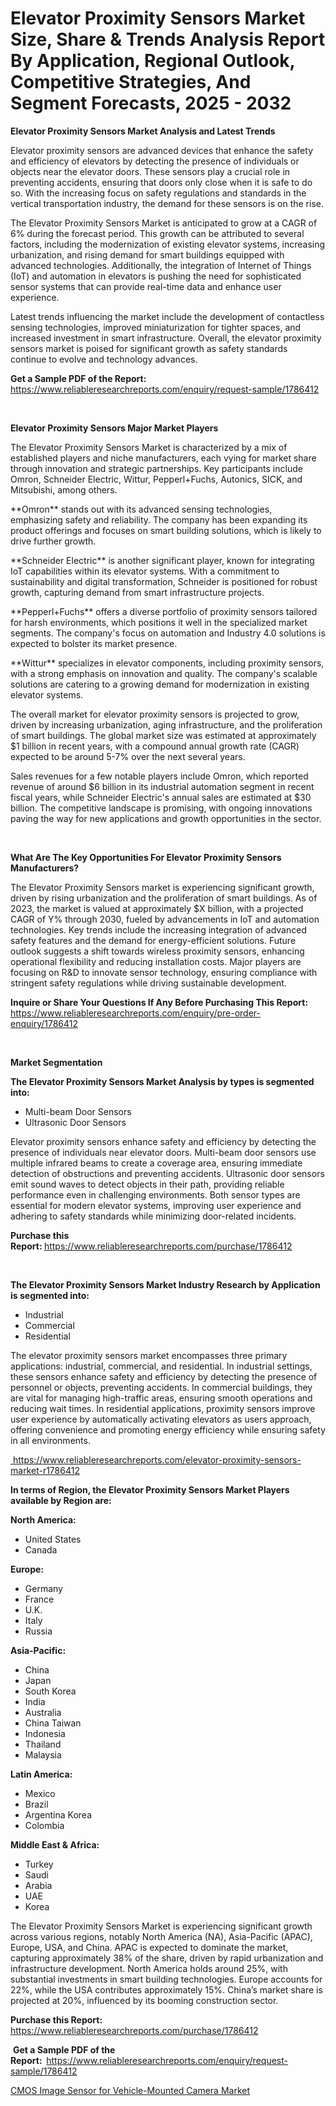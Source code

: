 <p><h1>Elevator Proximity Sensors Market Size, Share & Trends Analysis Report By Application, Regional Outlook, Competitive Strategies, And Segment Forecasts, 2025 - 2032</h1></p><p><strong>Elevator Proximity Sensors Market Analysis and Latest Trends</strong></p>
<p><p>Elevator proximity sensors are advanced devices that enhance the safety and efficiency of elevators by detecting the presence of individuals or objects near the elevator doors. These sensors play a crucial role in preventing accidents, ensuring that doors only close when it is safe to do so. With the increasing focus on safety regulations and standards in the vertical transportation industry, the demand for these sensors is on the rise.</p><p>The Elevator Proximity Sensors Market is anticipated to grow at a CAGR of 6% during the forecast period. This growth can be attributed to several factors, including the modernization of existing elevator systems, increasing urbanization, and rising demand for smart buildings equipped with advanced technologies. Additionally, the integration of Internet of Things (IoT) and automation in elevators is pushing the need for sophisticated sensor systems that can provide real-time data and enhance user experience.</p><p>Latest trends influencing the market include the development of contactless sensing technologies, improved miniaturization for tighter spaces, and increased investment in smart infrastructure. Overall, the elevator proximity sensors market is poised for significant growth as safety standards continue to evolve and technology advances.</p></p>
<p><strong>Get a Sample PDF of the Report:&nbsp;</strong> <a href="https://www.reliableresearchreports.com/enquiry/request-sample/1786412?utm_campaign=3206&utm_medium=2&utm_source=Github&utm_content=ia&utm_term=25032025&utm_id=elevator-proximity-sensors">https://www.reliableresearchreports.com/enquiry/request-sample/1786412</a></p>
<p>&nbsp;</p>
<p><strong>Elevator Proximity Sensors Major Market Players</strong></p>
<p><p>The Elevator Proximity Sensors Market is characterized by a mix of established players and niche manufacturers, each vying for market share through innovation and strategic partnerships. Key participants include Omron, Schneider Electric, Wittur, Pepperl+Fuchs, Autonics, SICK, and Mitsubishi, among others. </p><p>**Omron** stands out with its advanced sensing technologies, emphasizing safety and reliability. The company has been expanding its product offerings and focuses on smart building solutions, which is likely to drive further growth.</p><p>**Schneider Electric** is another significant player, known for integrating IoT capabilities within its elevator systems. With a commitment to sustainability and digital transformation, Schneider is positioned for robust growth, capturing demand from smart infrastructure projects.</p><p>**Pepperl+Fuchs** offers a diverse portfolio of proximity sensors tailored for harsh environments, which positions it well in the specialized market segments. The company's focus on automation and Industry 4.0 solutions is expected to bolster its market presence.</p><p>**Wittur** specializes in elevator components, including proximity sensors, with a strong emphasis on innovation and quality. The company's scalable solutions are catering to a growing demand for modernization in existing elevator systems.</p><p>The overall market for elevator proximity sensors is projected to grow, driven by increasing urbanization, aging infrastructure, and the proliferation of smart buildings. The global market size was estimated at approximately $1 billion in recent years, with a compound annual growth rate (CAGR) expected to be around 5-7% over the next several years.</p><p>Sales revenues for a few notable players include Omron, which reported revenue of around $6 billion in its industrial automation segment in recent fiscal years, while Schneider Electric's annual sales are estimated at $30 billion. The competitive landscape is promising, with ongoing innovations paving the way for new applications and growth opportunities in the sector.</p></p>
<p>&nbsp;</p>
<p><strong>What Are The Key Opportunities For Elevator Proximity Sensors Manufacturers?</strong></p>
<p><p>The Elevator Proximity Sensors market is experiencing significant growth, driven by rising urbanization and the proliferation of smart buildings. As of 2023, the market is valued at approximately $X billion, with a projected CAGR of Y% through 2030, fueled by advancements in IoT and automation technologies. Key trends include the increasing integration of advanced safety features and the demand for energy-efficient solutions. Future outlook suggests a shift towards wireless proximity sensors, enhancing operational flexibility and reducing installation costs. Major players are focusing on R&D to innovate sensor technology, ensuring compliance with stringent safety regulations while driving sustainable development.</p></p>
<p><strong>Inquire or Share Your Questions If Any Before Purchasing This Report:</strong> <a href="https://www.reliableresearchreports.com/enquiry/pre-order-enquiry/1786412?utm_campaign=3206&utm_medium=2&utm_source=Github&utm_content=ia&utm_term=25032025&utm_id=elevator-proximity-sensors">https://www.reliableresearchreports.com/enquiry/pre-order-enquiry/1786412</a></p>
<p>&nbsp;</p>
<p><strong>Market Segmentation</strong></p>
<p><strong>The Elevator Proximity Sensors Market Analysis by types is segmented into:</strong></p>
<p><ul><li>Multi-beam Door Sensors</li><li>Ultrasonic Door Sensors</li></ul></p>
<p><p>Elevator proximity sensors enhance safety and efficiency by detecting the presence of individuals near elevator doors. Multi-beam door sensors use multiple infrared beams to create a coverage area, ensuring immediate detection of obstructions and preventing accidents. Ultrasonic door sensors emit sound waves to detect objects in their path, providing reliable performance even in challenging environments. Both sensor types are essential for modern elevator systems, improving user experience and adhering to safety standards while minimizing door-related incidents.</p></p>
<p><strong>Purchase this Report:&nbsp;</strong><a href="https://www.reliableresearchreports.com/purchase/1786412?utm_campaign=3206&utm_medium=2&utm_source=Github&utm_content=ia&utm_term=25032025&utm_id=elevator-proximity-sensors">https://www.reliableresearchreports.com/purchase/1786412</a></p>
<p>&nbsp;</p>
<p><strong>The Elevator Proximity Sensors Market Industry Research by Application is segmented into:</strong></p>
<p><ul><li>Industrial</li><li>Commercial</li><li>Residential</li></ul></p>
<p><p>The elevator proximity sensors market encompasses three primary applications: industrial, commercial, and residential. In industrial settings, these sensors enhance safety and efficiency by detecting the presence of personnel or objects, preventing accidents. In commercial buildings, they are vital for managing high-traffic areas, ensuring smooth operations and reducing wait times. In residential applications, proximity sensors improve user experience by automatically activating elevators as users approach, offering convenience and promoting energy efficiency while ensuring safety in all environments.</p></p>
<p><a href="https://www.reliableresearchreports.com/elevator-proximity-sensors-market-r1786412?utm_campaign=3206&utm_medium=2&utm_source=Github&utm_content=ia&utm_term=25032025&utm_id=elevator-proximity-sensors">&nbsp;https://www.reliableresearchreports.com/elevator-proximity-sensors-market-r1786412</a></p>
<p><strong>In terms of Region, the Elevator Proximity Sensors Market Players available by Region are:</strong></p>
<p>
    <p> <strong> North America: </strong>
        <ul>
            <li>United States</li>
            <li>Canada</li>
        </ul>
        </p> 
    <p> <strong> Europe: </strong>
        <ul>
            <li>Germany</li>
            <li>France</li>
            <li>U.K.</li>
            <li>Italy</li>
            <li>Russia</li>
        </ul>
        </p> 
    <p> <strong> Asia-Pacific: </strong>
        <ul>
            <li>China</li>
            <li>Japan</li>
            <li>South Korea</li>
            <li>India</li>
            <li>Australia</li>
            <li>China Taiwan</li>
            <li>Indonesia</li>
            <li>Thailand</li>
            <li>Malaysia</li>
        </ul>
        </p> 
    <p> <strong> Latin America: </strong>
        <ul>
            <li>Mexico</li>
            <li>Brazil</li>
            <li>Argentina Korea</li>
            <li>Colombia</li>
        </ul>
        </p> 
    <p> <strong> Middle East & Africa: </strong>
        <ul>
            <li>Turkey</li>
            <li>Saudi</li>
            <li>Arabia</li>
            <li>UAE</li>
            <li>Korea</li>
        </ul>
    </p>
    </p>
<p><p>The Elevator Proximity Sensors Market is experiencing significant growth across various regions, notably North America (NA), Asia-Pacific (APAC), Europe, USA, and China. APAC is expected to dominate the market, capturing approximately 38% of the share, driven by rapid urbanization and infrastructure development. North America holds around 25%, with substantial investments in smart building technologies. Europe accounts for 22%, while the USA contributes approximately 15%. China’s market share is projected at 20%, influenced by its booming construction sector.</p></p>
<p><strong>Purchase this Report: </strong><a href="https://www.reliableresearchreports.com/purchase/1786412?utm_campaign=3206&utm_medium=2&utm_source=Github&utm_content=ia&utm_term=25032025&utm_id=elevator-proximity-sensors">https://www.reliableresearchreports.com/purchase/1786412</a></p>
<p>&nbsp;<strong>Get a Sample PDF of the Report:&nbsp;&nbsp;</strong><a href="https://www.reliableresearchreports.com/enquiry/request-sample/1786412?utm_campaign=3206&utm_medium=2&utm_source=Github&utm_content=ia&utm_term=25032025&utm_id=elevator-proximity-sensors">https://www.reliableresearchreports.com/enquiry/request-sample/1786412</a></p>
<p><strong></strong></p>
<p><p><a href="https://github.com/nacrehuipie/Market-Research-Report-List-1/blob/main/cmos-image-sensor-for-vehicle-mounted-camera-market.md?utm_campaign=3206&utm_medium=2&utm_source=Github&utm_content=ia&utm_term=25032025&utm_id=elevator-proximity-sensors">CMOS Image Sensor for Vehicle-Mounted Camera Market</a></p></p>